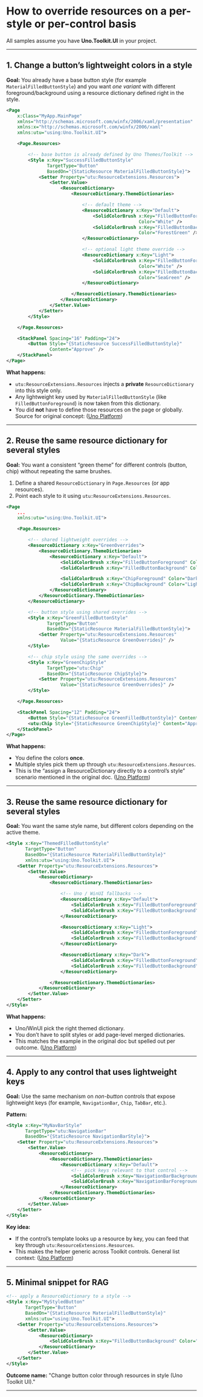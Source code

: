 # How to override resources on a per-style or per-control basis

All samples assume you have **Uno.Toolkit.UI** in your project.

---

## 1. Change a button’s lightweight colors in a style

**Goal:** You already have a base button style (for example `MaterialFilledButtonStyle`) and you want *one variant* with different foreground/background using a resource dictionary defined right in the style.

```xml
<Page
    x:Class="MyApp.MainPage"
    xmlns="http://schemas.microsoft.com/winfx/2006/xaml/presentation"
    xmlns:x="http://schemas.microsoft.com/winfx/2006/xaml"
    xmlns:utu="using:Uno.Toolkit.UI">

    <Page.Resources>

        <!-- base button is already defined by Uno Themes/Toolkit -->
        <Style x:Key="SuccessFilledButtonStyle"
               TargetType="Button"
               BasedOn="{StaticResource MaterialFilledButtonStyle}">
            <Setter Property="utu:ResourceExtensions.Resources">
                <Setter.Value>
                    <ResourceDictionary>
                        <ResourceDictionary.ThemeDictionaries>

                            <!-- default theme -->
                            <ResourceDictionary x:Key="Default">
                                <SolidColorBrush x:Key="FilledButtonForeground"
                                                 Color="White" />
                                <SolidColorBrush x:Key="FilledButtonBackground"
                                                 Color="ForestGreen" />
                            </ResourceDictionary>

                            <!-- optional light theme override -->
                            <ResourceDictionary x:Key="Light">
                                <SolidColorBrush x:Key="FilledButtonForeground"
                                                 Color="White" />
                                <SolidColorBrush x:Key="FilledButtonBackground"
                                                 Color="SeaGreen" />
                            </ResourceDictionary>

                        </ResourceDictionary.ThemeDictionaries>
                    </ResourceDictionary>
                </Setter.Value>
            </Setter>
        </Style>

    </Page.Resources>

    <StackPanel Spacing="16" Padding="24">
        <Button Style="{StaticResource SuccessFilledButtonStyle}"
                Content="Approve" />
    </StackPanel>
</Page>
```

**What happens:**

* `utu:ResourceExtensions.Resources` injects a **private** `ResourceDictionary` into this style only.
* Any lightweight key used by `MaterialFilledButtonStyle` (like `FilledButtonForeground`) is now taken from this dictionary.
* You did **not** have to define those resources on the page or globally.
  Source for original concept: ([Uno Platform][1])

---

## 2. Reuse the same resource dictionary for several styles

**Goal:** You want a consistent “green theme” for different controls (button, chip) without repeating the same brushes.

1. Define a shared `ResourceDictionary` in `Page.Resources` (or app resources).
2. Point each style to it using `utu:ResourceExtensions.Resources`.

```xml
<Page
    ...
    xmlns:utu="using:Uno.Toolkit.UI">

    <Page.Resources>

        <!-- shared lightweight overrides -->
        <ResourceDictionary x:Key="GreenOverrides">
            <ResourceDictionary.ThemeDictionaries>
                <ResourceDictionary x:Key="Default">
                    <SolidColorBrush x:Key="FilledButtonForeground" Color="White" />
                    <SolidColorBrush x:Key="FilledButtonBackground" Color="ForestGreen" />

                    <SolidColorBrush x:Key="ChipForeground" Color="DarkGreen" />
                    <SolidColorBrush x:Key="ChipBackground" Color="LightGreen" />
                </ResourceDictionary>
            </ResourceDictionary.ThemeDictionaries>
        </ResourceDictionary>

        <!-- button style using shared overrides -->
        <Style x:Key="GreenFilledButtonStyle"
               TargetType="Button"
               BasedOn="{StaticResource MaterialFilledButtonStyle}">
            <Setter Property="utu:ResourceExtensions.Resources"
                    Value="{StaticResource GreenOverrides}" />
        </Style>

        <!-- chip style using the same overrides -->
        <Style x:Key="GreenChipStyle"
               TargetType="utu:Chip"
               BasedOn="{StaticResource ChipStyle}">
            <Setter Property="utu:ResourceExtensions.Resources"
                    Value="{StaticResource GreenOverrides}" />
        </Style>

    </Page.Resources>

    <StackPanel Spacing="12" Padding="24">
        <Button Style="{StaticResource GreenFilledButtonStyle}" Content="Approve" />
        <utu:Chip Style="{StaticResource GreenChipStyle}" Content="Approved Chip" />
    </StackPanel>
</Page>
```

**What happens:**

* You define the colors **once**.
* Multiple styles pick them up through `utu:ResourceExtensions.Resources`.
* This is the “assign a ResourceDictionary directly to a control’s style” scenario mentioned in the original doc. ([Uno Platform][1])

---

## 3. Reuse the same resource dictionary for several styles

**Goal:** You want the same style name, but different colors depending on the active theme.

```xml
<Style x:Key="ThemedFilledButtonStyle"
       TargetType="Button"
       BasedOn="{StaticResource MaterialFilledButtonStyle}"
       xmlns:utu="using:Uno.Toolkit.UI">
    <Setter Property="utu:ResourceExtensions.Resources">
        <Setter.Value>
            <ResourceDictionary>
                <ResourceDictionary.ThemeDictionaries>

                    <!-- Uno / WinUI fallbacks -->
                    <ResourceDictionary x:Key="Default">
                        <SolidColorBrush x:Key="FilledButtonForeground" Color="White" />
                        <SolidColorBrush x:Key="FilledButtonBackground" Color="SteelBlue" />
                    </ResourceDictionary>

                    <ResourceDictionary x:Key="Light">
                        <SolidColorBrush x:Key="FilledButtonForeground" Color="White" />
                        <SolidColorBrush x:Key="FilledButtonBackground" Color="DodgerBlue" />
                    </ResourceDictionary>

                    <ResourceDictionary x:Key="Dark">
                        <SolidColorBrush x:Key="FilledButtonForeground" Color="White" />
                        <SolidColorBrush x:Key="FilledButtonBackground" Color="MidnightBlue" />
                    </ResourceDictionary>

                </ResourceDictionary.ThemeDictionaries>
            </ResourceDictionary>
        </Setter.Value>
    </Setter>
</Style>
```

**What happens:**

* Uno/WinUI pick the right themed dictionary.
* You don’t have to split styles or add page-level merged dictionaries.
* This matches the example in the original doc but spelled out per outcome. ([Uno Platform][1])

---

## 4. Apply to any control that uses lightweight keys

**Goal:** Use the same mechanism on *non-button* controls that expose lightweight keys (for example, `NavigationBar`, `Chip`, `TabBar`, etc.).

**Pattern:**

```xml
<Style x:Key="MyNavBarStyle"
       TargetType="utu:NavigationBar"
       BasedOn="{StaticResource NavigationBarStyle}">
    <Setter Property="utu:ResourceExtensions.Resources">
        <Setter.Value>
            <ResourceDictionary>
                <ResourceDictionary.ThemeDictionaries>
                    <ResourceDictionary x:Key="Default">
                        <!-- pick keys relevant to that control -->
                        <SolidColorBrush x:Key="NavigationBarBackground" Color="Black" />
                        <SolidColorBrush x:Key="NavigationBarForeground" Color="White" />
                    </ResourceDictionary>
                </ResourceDictionary.ThemeDictionaries>
            </ResourceDictionary>
        </Setter.Value>
    </Setter>
</Style>
```

**Key idea:**

* If the control’s template looks up a resource by key, you can feed that key through `utu:ResourceExtensions.Resources`.
* This makes the helper generic across Toolkit controls.
  General list context: ([Uno Platform][3])

---

## 5. Minimal snippet for RAG

```xml
<!-- apply a ResourceDictionary to a style -->
<Style x:Key="MyStyledButton"
       TargetType="Button"
       BasedOn="{StaticResource MaterialFilledButtonStyle}"
       xmlns:utu="using:Uno.Toolkit.UI">
    <Setter Property="utu:ResourceExtensions.Resources">
        <Setter.Value>
            <ResourceDictionary>
                <SolidColorBrush x:Key="FilledButtonBackground" Color="CornflowerBlue" />
            </ResourceDictionary>
        </Setter.Value>
    </Setter>
</Style>
```

**Outcome name:** "Change button color through resources in style (Uno Toolkit UI)."

---

[1]: https://platform.uno/docs/articles/external/uno.toolkit.ui/doc/helpers/resource-extensions.html?utm_source=chatgpt.com "Resource Extensions"

[3]: https://platform.uno/docs/articles/external/uno.toolkit.ui/doc/getting-started.html?utm_source=chatgpt.com "Getting Started with Uno Toolkit"
